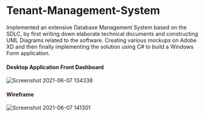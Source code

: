 # Tenant-Management-System
Implemented an extensive Database Management System based on the SDLC, by first writing down elaborate technical documents and constructing UML Diagrams related to the software. Creating various mockups on Adobe XD and then finally implementing the solution using C# to build a Windows Form application.

#### Desktop Application Front Dashboard
![Screenshot 2021-06-07 134338](https://user-images.githubusercontent.com/59331234/120990799-60ed7d80-c79a-11eb-8c12-1fe6363fb07f.png)

#### Wireframe
![Screenshot 2021-06-07 141301](https://user-images.githubusercontent.com/59331234/120990885-7cf11f00-c79a-11eb-8032-7c6457877d18.png)
